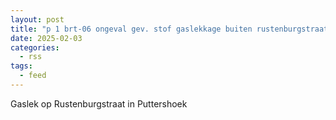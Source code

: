 ```yaml
---
layout: post
title: "p 1 brt-06 ongeval gev. stof gaslekkage buiten rustenburgstraat puttershoek 189491 186031"
date: 2025-02-03
categories: 
  - rss
tags: 
  - feed
---
```


Gaslek op Rustenburgstraat in Puttershoek
